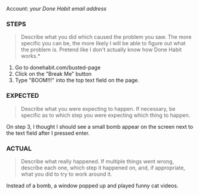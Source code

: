 Account: *your Done Habit email address*

### STEPS

> Describe what you did which caused the problem you saw. The more specific
> you can be, the more likely I will be able to figure out what the problem
> is. Pretend like I don't actually know how Done Habit works.*

  1. Go to donehabit.com/busted-page
  2. Click on the "Break Me" button
  3. Type "BOOM!!!" into the top text field on the page.

### EXPECTED

> Describe what you were expecting to happen. If necessary, be specific as
> to which step you were expecting which thing to happen.

On step 3, I thought I should see a small bomb appear on the screen next to
the text field after I pressed enter.

### ACTUAL

> Describe what really happened.  If multiple things went wrong, describe each
> one, which step it happened on, and, if appropriate, what you did to try to
> work around it.

Instead of a bomb, a window popped up and played funny cat videos.
